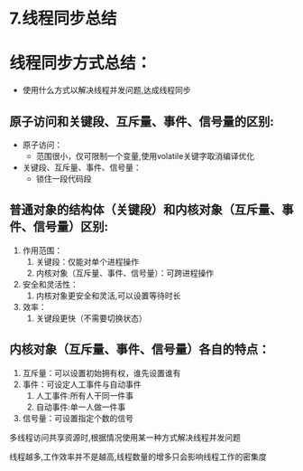 # 7.线程同步总结

# 线程同步方式总结：

- 使用什么方式以解决线程并发问题,达成线程同步

## 原子访问和关键段、互斥量、事件、信号量的区别:

- 原子访问：
    - 范围很小，仅可限制一个变量,使用volatile关键字取消编译优化
- 关键段、互斥量、事件、信号量：
    - 锁住一段代码段

## 普通对象的结构体（关键段）和内核对象（互斥量、事件、信号量）区别:

1. 作用范围：
    1. 关键段：仅能对单个进程操作
    2. 内核对象（互斥量、事件、信号量）：可跨进程操作
2. 安全和灵活性：
    1. 内核对象更安全和灵活,可以设置等待时长
3. 效率：
    1. 关键段更快（不需要切换状态）

## 内核对象（互斥量、事件、信号量）各自的特点：

1. 互斥量：可以设置初始拥有权，谁先设置谁有
2. 事件：可设定人工事件与自动事件
    1. 人工事件:所有人干同一件事
    2. 自动事件:单一人做一件事
3. 信号量：可设置指定个数的信号

多线程访问共享资源时,根据情况使用某一种方式解决线程并发问题

线程越多,工作效率并不是越高,线程数量的增多只会影响线程工作的密集度
